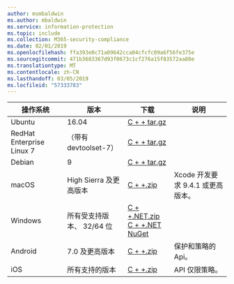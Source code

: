 ```yaml
---
author: msmbaldwin
ms.author: mbaldwin
ms.service: information-protection
ms.topic: include
ms.collection: M365-security-compliance
ms.date: 02/01/2019
ms.openlocfilehash: ffa393e0c71a09642cca04cfcfc09a6f56fe375e
ms.sourcegitcommit: 471b3683367d93f0673c1cf276a15f83572aa80e
ms.translationtype: MT
ms.contentlocale: zh-CN
ms.lasthandoff: 03/05/2019
ms.locfileid: "57333783"
---
```

| 操作系统 | 版本 | 下载 | 说明 |
|------------------|----------|----------|--------|
| Ubuntu  |  16.04 | [C + + tar.gz](https://aka.ms/mipsdkbinaries) | |
| RedHat Enterprise Linux 7 | （带有 devtoolset-7） | [C + + tar.gz](https://aka.ms/mipsdkbinaries) | |
| Debian  | 9 | [C + + tar.gz](https://aka.ms/mipsdkbinaries) | |
| macOS   | High Sierra 及更高版本 | [C + +.zip](https://aka.ms/mipsdkbinaries) | Xcode 开发要求 9.4.1 或更高版本。 |
| Windows | 所有受支持版本、 32/64 位 | [C + +.NET.zip](https://aka.ms/mipsdkbinaries)<br>[C + +.NET NuGet](https://www.nuget.org/packages?q=Microsoft.InformationProtection) | |
| Android | 7.0 及更高版本 | [C + +.zip](https://aka.ms/mipsdkbinaries) | 保护和策略的 Api。 |
| iOS | 所有支持的版本 | [C + +.zip](https://aka.ms/mipsdkbinaries) | API 仅限策略。 |

